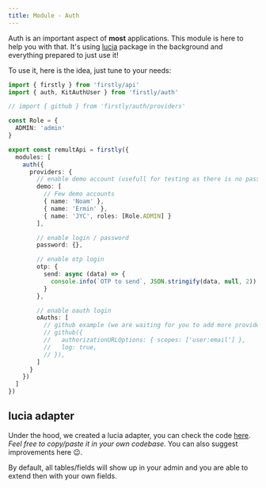```yaml
---
title: Module - Auth
---
```


Auth is an important aspect of **most** applications. This module is here to help you with that.
It's using [lucia](https://lucia-auth.com/) package in the background and everything prepared to
just use it!

To use it, here is the idea, just tune to your needs:

```ts
import { firstly } from 'firstly/api'
import { auth, KitAuthUser } from 'firstly/auth'

// import { github } from 'firstly/auth/providers'

const Role = {
  ADMIN: 'admin'
}

export const remultApi = firstly({
  modules: [
    auth({
      providers: {
        // enable demo account (usefull for testing as there is no password!)
        demo: [
          // Few demo accounts
          { name: 'Noam' },
          { name: 'Ermin' },
          { name: 'JYC', roles: [Role.ADMIN] }
        ],

        // enable login / password
        password: {},

        // enable otp login
        otp: {
          send: async (data) => {
            console.info(`OTP to send`, JSON.stringify(data, null, 2))
          }
        },

        // enable oauth login
        oAuths: [
          // github example (we are waiting for you to add more providers / examples!)
          // github({
          //   authorizationURLOptions: { scopes: ['user:email'] },
          //   log: true,
          // }),
        ]
      }
    })
  ]
})
```

## lucia adapter

Under the hood, we created a lucia adapter, you can check the code
[here](https://github.com/jycouet/firstly/blob/main/packages/firstly/src/lib/auth/Adapter.ts).
_Feel free to copy/paste it in your own codebase._ You can also suggest improvements here 😉.

By default, all tables/fields will show up in your admin and you are able to extend then with your
own fields.
